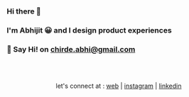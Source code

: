 ### Hi there 👋

### I'm Abhijit 😀 and I design product experiences
### 📧 Say Hi! on [chirde.abhi@gmail.com](mailto:chirde.abhi@gmail.com)


  
<br/>

<!--
<br> 
<div display="flex">
<img align="center" width= "100%" src= "https://github-readme-stats.vercel.app/api/top-langs/?username=abhijitchirde&layout=compact&theme=tokyonight" />
<img align="center" width="49%" src = "https://github-readme-stats.vercel.app/api?username=abhijitchirde&show_icons=true&theme=tokyonight" />
</div>
-->
<br/>
  <div align="center">
     
let's connect at : [web](https://www.abhijitchirde.com)  |  [instagram](https://www.instagram.com/abhijitchirde/)  |  [linkedin](https://www.linkedin.com/in/abhijitchirde)
    
  </div>


<!--
**abhijitchirde/abhijitchirde** is a ✨ _special_ ✨ repository because its `README.md` (this file) appears on your GitHub profile.

Here are some ideas to get you started:

- 🔭 I’m currently working on ...
- 🌱 I’m currently learning ...
- 👯 I’m looking to collaborate on ...
- 🤔 I’m looking for help with ...
- 💬 Ask me about ...
- 📫 How to reach me: ...
- 😄 Pronouns: ...
- ⚡ Fun fact: ...
-->
